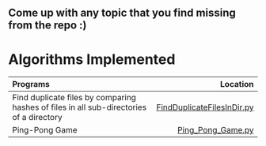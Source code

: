 Come up with any topic that you find missing from the repo :)
----------------
# Algorithms Implemented

| Programs | Location |
| :------------ | ------------: |
| Find duplicate files by comparing hashes of files in all sub-directories of a directory | [FindDuplicateFilesInDir.py](https://github.com/ShreyaSachan/Python-Projects/blob/master/FindDuplicateFilesInDir.py) |
| Ping-Pong Game | [Ping_Pong_Game.py](https://github.com/ShreyaSachan/Python-Projects/blob/master/Ping_Pong_Game.py) |
